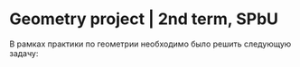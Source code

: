 # Geometry project | 2nd term, SPbU
В рамках практики по геометрии необходимо было решить следующую задачу:

